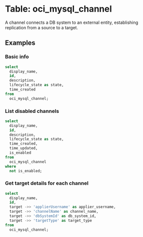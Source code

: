 # Table: oci_mysql_channel

A channel connects a DB system to an external entity, establishing replication from a source to a target.

## Examples

### Basic info

```sql
select
  display_name,
  id,
  description,
  lifecycle_state as state,
  time_created
from
  oci_mysql_channel;
```

### List disabled channels

```sql
select
  display_name,
  id,
  description,
  lifecycle_state as state,
  time_created,
  time_updated,
  is_enabled
from
  oci_mysql_channel
where
  not is_enabled;
```

### Get target details for each channel

```sql
select
  display_name,
  id,
  target ->> 'applierUsername' as applier_username,
  target ->> 'channelName' as channel_name,
  target ->> 'dbSystemId' as db_system_id,
  target ->> 'targetType' as target_type
from
  oci_mysql_channel;
```
